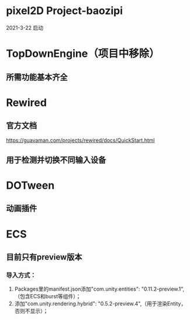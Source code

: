 # pixel2D Project-baozipi

2021-3-22 启动

# TopDownEngine（项目中移除）
## 所需功能基本齐全


# Rewired
## 官方文档
https://guavaman.com/projects/rewired/docs/QuickStart.html
## 用于检测并切换不同输入设备

# DOTween
## 动画插件


# ECS
## 目前只有preview版本
### 导入方式：
1. Packages里的manifest.json添加"com.unity.entities": "0.11.2-preview.1",（包含ECS和burst等组件）；
2. 添加"com.unity.rendering.hybrid": "0.5.2-preview.4",（用于渲染Entity，否则不显示）；